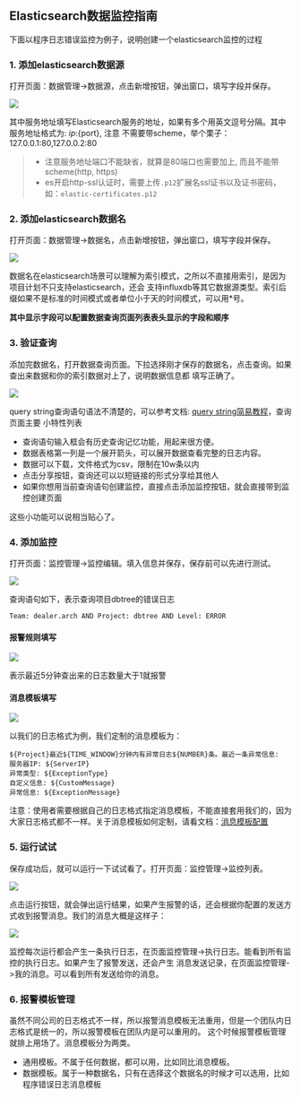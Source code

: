 ## Elasticsearch数据监控指南

下面以程序日志错误监控为例子，说明创建一个elasticsearch监控的过程

### 1. 添加elasticsearch数据源

打开页面：数据管理->数据源，点击新增按钮，弹出窗口，填写字段并保存。

<img src="https://gitee.com/tim_guai/frostmourne/raw/master/doc/img/add-datasource.png" />

其中服务地址填写Elasticsearch服务的地址，如果有多个用英文逗号分隔。其中服务地址格式为: ${ip}:${port}, 注意
不需要带scheme，举个栗子： 127.0.0.1:80,127.0.0.2:80

> * 注意服务地址端口不能缺省，就算是80端口也需要加上, 而且不能带scheme(http, https)
> * es开启http-ssl认证时，需要上传`.p12`扩展名ssl证书以及证书密码，如：`elastic-certificates.p12`

### 2. 添加elasticsearch数据名

打开页面：数据管理->数据名，点击新增按钮，弹出窗口，填写字段并保存。

<img src="https://gitee.com/tim_guai/frostmourne/raw/master/doc/img/add-dataname.png" />

数据名在elasticsearch场景可以理解为索引模式，之所以不直接用索引，是因为项目计划不只支持elasticsearch，还会
支持influxdb等其它数据源类型。索引后缀如果不是标准的时间模式或者单位小于天的时间模式，可以用*号。

**其中显示字段可以配置数据查询页面列表表头显示的字段和顺序**

### 3. 验证查询

添加完数据名，打开数据查询页面。下拉选择刚才保存的数据名，点击查询。如果查出来数据和你的索引数据对上了，说明数据信息都
填写正确了。

<img src="https://gitee.com/tim_guai/frostmourne/raw/master/doc/img/es.png" />

query string查询语句语法不清楚的，可以参考文档: <a href="./query-string.md" target="_blank">query string简易教程</a>，查询页面主要
小特性列表

* 查询语句输入框会有历史查询记忆功能，用起来很方便。
* 数据表格第一列是一个展开箭头，可以展开数据查看完整的日志内容。
* 数据可以下载，文件格式为csv，限制在10w条以内
* 点击分享按钮，查询还可以以短链接的形式分享给其他人
* 如果你想用当前查询语句创建监控，直接点击添加监控按钮，就会直接带到监控创建页面

这些小功能可以说相当贴心了。

### 4. 添加监控

打开页面：监控管理->监控编辑。填入信息并保存，保存前可以先进行测试。

<img src="https://gitee.com/tim_guai/frostmourne/raw/master/doc/img/edit.png" />

查询语句如下，表示查询项目dbtree的错误日志

```
Team: dealer.arch AND Project: dbtree AND Level: ERROR
```

#### 报警规则填写

<img src="https://gitee.com/tim_guai/frostmourne/raw/master/doc/img/rule.png" />

表示最近5分钟查出来的日志数量大于1就报警

#### 消息模板填写

<img src="https://gitee.com/tim_guai/frostmourne/raw/master/doc/img/template1.png" />

以我们的日志格式为例，我们定制的消息模板为：

```
${Project}最近${TIME_WINDOW}分钟内有异常日志${NUMBER}条。最近一条异常信息:
服务器IP: ${ServerIP}
异常类型: ${ExceptionType}
自定义信息: ${CustomMessage}
异常信息: ${ExceptionMessage}
```

注意：使用者需要根据自己的日志格式指定消息模板，不能直接套用我们的，因为大家日志格式都不一样。关于消息模板如何定制，请看文档：[消息模板配置](https://github.com/AutohomeCorp/frostmourne/blob/master/doc/wiki/template.md)

### 5. 运行试试

保存成功后，就可以运行一下试试看了。打开页面：监控管理->监控列表。

<img src="https://gitee.com/tim_guai/frostmourne/raw/master/doc/img/list.png" />

点击运行按钮，就会弹出运行结果，如果产生报警的话，还会根据你配置的发送方式收到报警消息。我们的消息大概是这样子：

<img src="https://gitee.com/tim_guai/frostmourne/raw/master/doc/img/message.png" />

监控每次运行都会产生一条执行日志，在页面监控管理->执行日志。能看到所有监控的执行日志。如果产生了报警发送，还会产生
消息发送记录，在页面监控管理->我的消息。可以看到所有发送给你的消息。

### 6. 报警模板管理

虽然不同公司的日志格式不一样，所以报警消息模板无法重用，但是一个团队内日志格式是统一的，所以报警模板在团队内是可以重用的。
这个时候报警模板管理就排上用场了。消息模板分为两类。

* 通用模板。不属于任何数据，都可以用，比如同比消息模板。
* 数据模板。属于一种数据名，只有在选择这个数据名的时候才可以选用，比如程序错误日志消息模板

